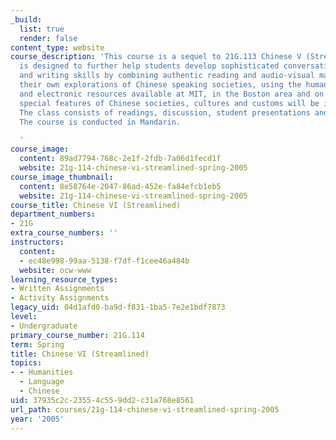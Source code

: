 ```yaml
---
_build:
  list: true
  render: false
content_type: website
course_description: 'This course is a sequel to 21G.113 Chinese V (Streamlined). It
  is designed to further help students develop sophisticated conversational, reading
  and writing skills by combining authentic reading and audio-visual material with
  their own explorations of Chinese speaking societies, using the human, literary,
  and electronic resources available at MIT, in the Boston area and on the web. Some
  special features of Chinese societies, cultures and customs will be introduced.
  The class consists of readings, discussion, student presentations and network exploration.
  The course is conducted in Mandarin.

  '
course_image:
  content: 89ad7794-768c-2e1f-2fdb-7a06d1fecd1f
  website: 21g-114-chinese-vi-streamlined-spring-2005
course_image_thumbnail:
  content: 8e58764e-2047-86ad-452e-fa84efcb1eb5
  website: 21g-114-chinese-vi-streamlined-spring-2005
course_title: Chinese VI (Streamlined)
department_numbers:
- 21G
extra_course_numbers: ''
instructors:
  content:
  - ec48e998-99aa-5138-f7df-f1cee46a484b
  website: ocw-www
learning_resource_types:
- Written Assignments
- Activity Assignments
legacy_uid: 04d1afd0-ba9d-f831-1ba5-7e2e1bdf7873
level:
- Undergraduate
primary_course_number: 21G.114
term: Spring
title: Chinese VI (Streamlined)
topics:
- - Humanities
  - Language
  - Chinese
uid: 37935c2c-2355-4c55-9dd2-c31a768e8561
url_path: courses/21g-114-chinese-vi-streamlined-spring-2005
year: '2005'
---
```

